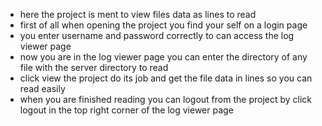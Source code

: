 - here the project is ment to view files data as lines to read
- first of all when opening the project you find your self on a login page 
- you enter username and password correctly to can access the log viewer page
- now you are in the log viewer page you can enter the directory of any file with the server directory to read
- click view the project do its job and get the file data in lines so you can read easily
- when you are finished reading you can logout from the project by click logout in the top right corner of the log viewer page